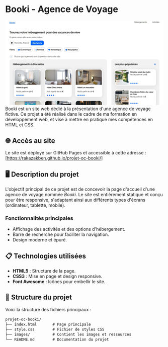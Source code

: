 # Booki - Agence de Voyage

![Aperçu du site](/images/screen/Capture.JPG) 
Booki est un site web dédié à la présentation d'une agence de voyage fictive. Ce projet a été réalisé dans le cadre de ma formation en développement web, et vise à mettre en pratique mes compétences en HTML et CSS.

## 🌐 Accès au site
Le site est déployé sur GitHub Pages et accessible à cette adresse :  
[https://rakazakben.github.io/projet-oc-booki/]

## 🖥️ Description du projet
L'objectif principal de ce projet est de concevoir la page d'accueil d'une agence de voyage nommée *Booki*. Le site est entièrement statique et conçu pour être responsive, s'adaptant ainsi aux différents types d'écrans (ordinateur, tablette, mobile).

### Fonctionnalités principales
- Affichage des activités et des options d'hébergement.
- Barre de recherche pour faciliter la navigation.
- Design moderne et épuré.

## 📋 Technologies utilisées
- **HTML5** : Structure de la page.
- **CSS3** : Mise en page et design responsive.
- **Font Awesome** : Icônes pour embellir le site.

## 📂 Structure du projet
Voici la structure des fichiers principaux :
```plaintext
projet-oc-booki/
├── index.html       # Page principale
├── style.css        # Fichier de styles CSS
├── images/          # Contient les images et ressources
└── README.md        # Documentation du projet

